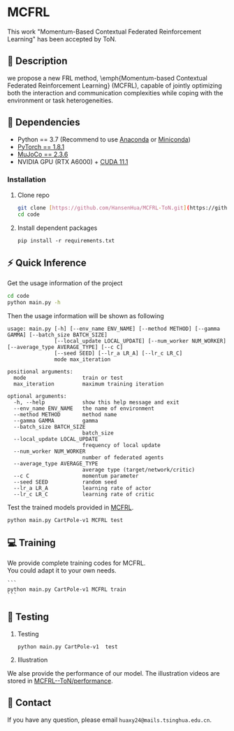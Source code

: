 # MCFRL
This work "Momentum-Based Contextual Federated Reinforcement Learning" has been accepted by ToN.
## :page_facing_up: Description
we propose a new FRL method, \emph{Momentum-based Contextual Federated Reinforcement Learning} (MCFRL), capable of jointly optimizing both the interaction and communication complexities while coping with the environment or task heterogeneities.
## :wrench: Dependencies
- Python == 3.7 (Recommend to use [Anaconda](https://www.anaconda.com/download/#linux) or [Miniconda](https://docs.conda.io/en/latest/miniconda.html))
- [PyTorch == 1.8.1](https://pytorch.org/)
- [MuJoCo == 2.3.6](http://www.mujoco.org) 
- NVIDIA GPU (RTX A6000) + [CUDA 11.1](https://developer.nvidia.com/cuda-downloads)
### Installation
1. Clone repo
    ```bash
    git clone [https://github.com/HansenHua/MCFRL-ToN.git](https://github.com/HansenHua/MCFRL-ToN.git)
    cd code
    ```
2. Install dependent packages
    ```
    pip install -r requirements.txt
    ```
## :zap: Quick Inference

Get the usage information of the project
```bash
cd code
python main.py -h
```
Then the usage information will be shown as following
```
usage: main.py [-h] [--env_name ENV_NAME] [--method METHOD] [--gamma GAMMA] [--batch_size BATCH_SIZE]
               [--local_update LOCAL_UPDATE] [--num_worker NUM_WORKER] [--average_type AVERAGE_TYPE] [--c C]
               [--seed SEED] [--lr_a LR_A] [--lr_c LR_C]
               mode max_iteration

positional arguments:
  mode                  train or test
  max_iteration         maximum training iteration

optional arguments:
  -h, --help            show this help message and exit
  --env_name ENV_NAME   the name of environment
  --method METHOD       method name
  --gamma GAMMA         gamma
  --batch_size BATCH_SIZE
                        batch_size
  --local_update LOCAL_UPDATE
                        frequency of local update
  --num_worker NUM_WORKER
                        number of federated agents
  --average_type AVERAGE_TYPE
                        average type (target/network/critic)
  --c C                 momentum parameter
  --seed SEED           random seed
  --lr_a LR_A           learning rate of actor
  --lr_c LR_C           learning rate of critic
```
Test the trained models provided in [MCFRL](https://github.com/HansenHua/MCFRL/tree/main/log).
```
python main.py CartPole-v1 MCFRL test
```
## :computer: Training

We provide complete training codes for MCFRL.<br>
You could adapt it to your own needs.

	```
    python main.py CartPole-v1 MCFRL train
	```

## :checkered_flag: Testing
1. Testing
	```
	python main.py CartPole-v1  test
	```
2. Illustration

We alse provide the performance of our model. The illustration videos are stored in [MCFRL--ToN/performance](https://github.com/HansenHua/MCFRL-ToN/tree/main/performance).

## :e-mail: Contact

If you have any question, please email `huaxy24@mails.tsinghua.edu.cn`.
